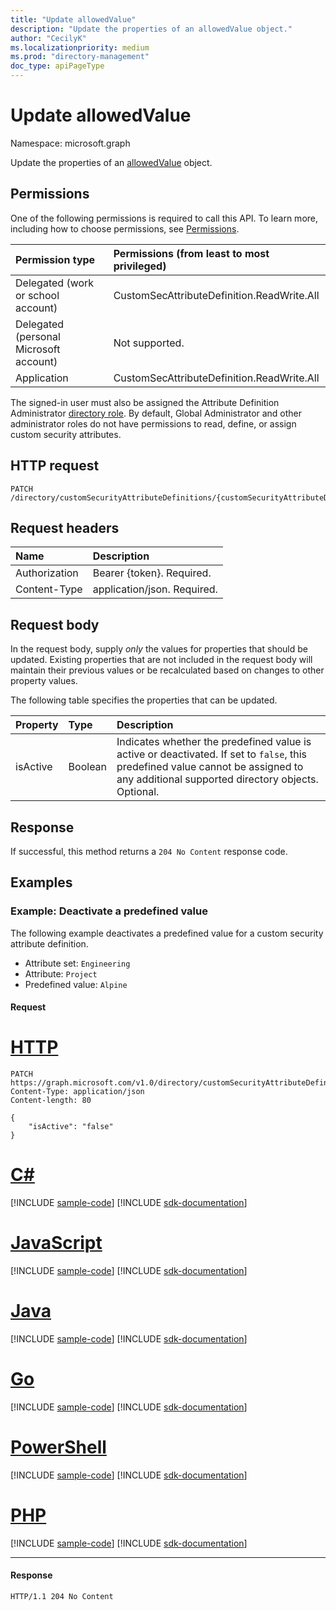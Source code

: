 ```yaml
---
title: "Update allowedValue"
description: "Update the properties of an allowedValue object."
author: "CecilyK"
ms.localizationpriority: medium
ms.prod: "directory-management"
doc_type: apiPageType
---
```


# Update allowedValue
Namespace: microsoft.graph

Update the properties of an [allowedValue](../resources/allowedvalue.md) object.

## Permissions
One of the following permissions is required to call this API. To learn more, including how to choose permissions, see [Permissions](/graph/permissions-reference).

|Permission type|Permissions (from least to most privileged)|
|:---|:---|
|Delegated (work or school account)|CustomSecAttributeDefinition.ReadWrite.All|
|Delegated (personal Microsoft account)|Not supported.|
|Application|CustomSecAttributeDefinition.ReadWrite.All|

The signed-in user must also be assigned the Attribute Definition Administrator [directory role](/azure/active-directory/roles/permissions-reference). By default, Global Administrator and other administrator roles do not have permissions to read, define, or assign custom security attributes.

## HTTP request

<!-- {
  "blockType": "ignored"
}
-->
``` http
PATCH /directory/customSecurityAttributeDefinitions/{customSecurityAttributeDefinitionId}/allowedValues/{allowedValueId}
```


## Request headers
|Name|Description|
|:---|:---|
|Authorization|Bearer {token}. Required.|
|Content-Type|application/json. Required.|

## Request body
In the request body, supply *only* the values for properties that should be updated. Existing properties that are not included in the request body will maintain their previous values or be recalculated based on changes to other property values.

The following table specifies the properties that can be updated.

|Property|Type|Description|
|:---|:---|:---|
|isActive|Boolean|Indicates whether the predefined value is active or deactivated. If set to `false`, this predefined value cannot be assigned to any additional supported directory objects. Optional.|



## Response

If successful, this method returns a `204 No Content` response code.

## Examples

### Example: Deactivate a predefined value

The following example deactivates a predefined value for a custom security attribute definition.

+ Attribute set: `Engineering`
+ Attribute: `Project`
+ Predefined value: `Alpine`

#### Request

# [HTTP](#tab/http)
<!-- {
  "blockType": "request",
  "name": "update_allowedvalue",
  "sampleKeys": ["Engineering_Project", "Alpine"]
}
-->
``` http
PATCH https://graph.microsoft.com/v1.0/directory/customSecurityAttributeDefinitions/Engineering_Project/allowedValues/Alpine
Content-Type: application/json
Content-length: 80

{
    "isActive": "false"
}
```

# [C#](#tab/csharp)
[!INCLUDE [sample-code](../includes/snippets/csharp/update-allowedvalue-csharp-snippets.md)]
[!INCLUDE [sdk-documentation](../includes/snippets/snippets-sdk-documentation-link.md)]

# [JavaScript](#tab/javascript)
[!INCLUDE [sample-code](../includes/snippets/javascript/update-allowedvalue-javascript-snippets.md)]
[!INCLUDE [sdk-documentation](../includes/snippets/snippets-sdk-documentation-link.md)]

# [Java](#tab/java)
[!INCLUDE [sample-code](../includes/snippets/java/update-allowedvalue-java-snippets.md)]
[!INCLUDE [sdk-documentation](../includes/snippets/snippets-sdk-documentation-link.md)]

# [Go](#tab/go)
[!INCLUDE [sample-code](../includes/snippets/go/update-allowedvalue-go-snippets.md)]
[!INCLUDE [sdk-documentation](../includes/snippets/snippets-sdk-documentation-link.md)]

# [PowerShell](#tab/powershell)
[!INCLUDE [sample-code](../includes/snippets/powershell/update-allowedvalue-powershell-snippets.md)]
[!INCLUDE [sdk-documentation](../includes/snippets/snippets-sdk-documentation-link.md)]

# [PHP](#tab/php)
[!INCLUDE [sample-code](../includes/snippets/php/update-allowedvalue-php-snippets.md)]
[!INCLUDE [sdk-documentation](../includes/snippets/snippets-sdk-documentation-link.md)]

---

#### Response
<!-- {
  "blockType": "response",
  "truncated": true
}
-->
``` http
HTTP/1.1 204 No Content
```
